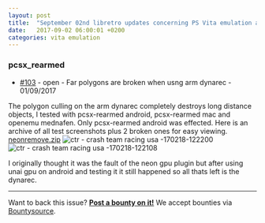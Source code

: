 ```yaml
---
layout: post
title:  "September 02nd libretro updates concerning PS Vita emulation and emulators"
date:   2017-09-02 06:00:01 +0200
categories: vita emulation
---
```


### pcsx_rearmed
- [#103](https://github.com/libretro/pcsx_rearmed/issues/103) - open - Far polygons are broken when usng arm dynarec - 01/09/2017

The polygon culling on the arm dynarec completely destroys long distance objects, I tested with pcsx-rearmed android, pcsx-rearmed mac and openemu mednafen.
Only pcsx-rearmed android was effected.
Here is an archive of all test screenshots plus 2 broken ones for easy viewing.
[neonremove.zip](https://github.com/libretro/pcsx_rearmed/files/785305/neonremove.zip)
![ctr - crash team racing usa -170218-122200](https://cloud.githubusercontent.com/assets/1220805/23096746/b71e9c28-f5d7-11e6-91fc-f28083720cf0.png)
![ctr - crash team racing usa -170218-122108](https://cloud.githubusercontent.com/assets/1220805/23096747/ba878762-f5d7-11e6-9619-d971e7639c97.png)

I originally thought it was the fault of the neon gpu plugin but after using unai gpu on android and testing it it still happened so all thats left is the dynarec.




<bountysource-plugin>

---
Want to back this issue? **[Post a bounty on it!](https://www.bountysource.com/issues/42186176-far-polygons-are-broken-when-usng-arm-dynarec?utm_campaign=plugin&utm_content=tracker%2F441984&utm_medium=issues&utm_source=github)** We accept bounties via [Bountysource](https://www.bountysource.com/?utm_campaign=plugin&utm_content=tracker%2F441984&utm_medium=issues&utm_source=github).
</bountysource-plugin>

